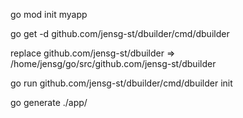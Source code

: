 go mod init myapp

go get -d github.com/jensg-st/dbuilder/cmd/dbuilder

replace github.com/jensg-st/dbuilder => /home/jensg/go/src/github.com/jensg-st/dbuilder

go run github.com/jensg-st/dbuilder/cmd/dbuilder init

go generate ./app/

